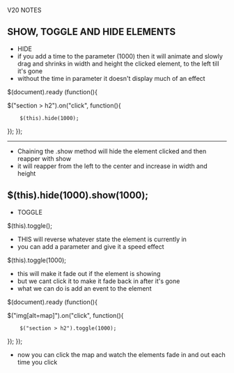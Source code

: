 V20 NOTES 

SHOW, TOGGLE AND HIDE ELEMENTS 
-----------------------------------------------------------------------------
- HIDE 
- if you add a time to the parameter (1000) then it will animate and slowly drag and shrinks in width and height the clicked element, to the left till it's gone
- without the time in parameter it doesn't display much of an effect

$(document).ready (function(){


$("section > h2").on("click", function(){
     
        $(this).hide(1000);
   });
});

-----------------------------------------------------------------------------
- Chaining the .show method will hide the element clicked and then reapper with show
- it will reapper from the left to the center and increase in width and height 

$(this).hide(1000).show(1000);
-----------------------------------------------------------------------------
- TOGGLE

 
 $(this).toggle();
 
- THIS will reverse whatever state the element is currently in 
- you can add a parameter and give it a speed effect 


 $(this).toggle(1000);
 
 - this will make it fade out if the element is showing
 - but we cant click it to make it fade back in after it's gone
 - what we can do is add an event to the element
 

$(document).ready (function(){


$("img[alt=map]").on("click", function(){
     
        $("section > h2").toggle(1000);
   });
});


- now you can click the map and watch the elements fade in and out each time you click 